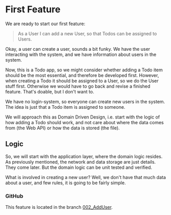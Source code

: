 # First Feature
We are ready to start our first feature:

> As a User I can add a new User, so that Todos can be assigned to Users.
 
Okay, a user can create a user, sounds a bit funky. We have the user interacting with the system, and we have information about users in the system. 

Now, this is a Todo app, so we might consider whether adding a Todo item should be the most essential, and therefore be developed first. However, when creating a Todo it should be assigned to a User, so we do the User stuff first. Otherwise we would have to go back and revise a finished feature. That's doable, but I don't want to.

We have no login-system, so everyone can create new users in the system.\
The idea is just that a Todo item is assigned to someone.

We will approach this as Domain Driven Design, i.e. start with the logic of how adding a Todo should work, and not care about where the data comes from (the Web API) or how the data is stored (the file).

## Logic
So, we will start with the application layer, where the domain logic resides. As previously mentioned, the network and data storage are just details. They come later. But the domain logic can be unit tested and verified.

What is involved in creating a new user? Well, we don't have that much data about a user, and few rules, it is going to be fairly simple.

### GitHub
This feature is located in the branch [002_AddUser](https://github.com/TroelsMortensen/WasmTodo/tree/002_AddUser).